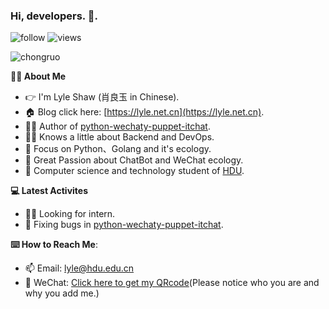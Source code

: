 ### Hi, developers. 👋.

<p align="left"> 
  <img src="https://img.shields.io/github/followers/lyleshaw?label=Followers" alt="follow" />
  <img src="https://komarev.com/ghpvc/?username=lyleshaw" alt="views" /> 
</p>

<p align="left"> <img src="https://github-readme-stats.vercel.app/api?username=LyleShaw&show_icons=true&include_all_commits=true&count_private=true" alt="chongruo" /> </p>

**🙍‍♂️ About Me**

- 👉 I'm Lyle Shaw (肖良玉 in Chinese).
- 🏠 Blog click here: [https://lyle.net.cn](https://lyle.net.cn).
- 👨‍💻 Author of [python-wechaty-puppet-itchat](https://github.com/wechaty/python-wechaty-puppet-itchat).
- 🙇‍♂️ Knows a little about Backend and DevOps.
- 🐍 Focus on Python、Golang and it's ecology.
- 🤖️ Great Passion about ChatBot and WeChat ecology.
- 🏫 Computer science and technology student of [HDU](https://www.hdu.edu.cn/).

**💻 Latest Activites**

- 🙋‍♂️ Looking for intern.
- 🐛 Fixing bugs in [python-wechaty-puppet-itchat](https://github.com/wechaty/python-wechaty-puppet-itchat).

**⌨️ How to Reach Me**:

- 📫 Email: [lyle@hdu.edu.cn](mailto:lyle@hdu.edu.cn)
- 💬 WeChat: [Click here to get my QRcode](https://user-images.githubusercontent.com/25427168/135266647-63f2e132-c443-40b6-89f0-ca494dccfc09.png)(Please notice who you are and why you add me.)
